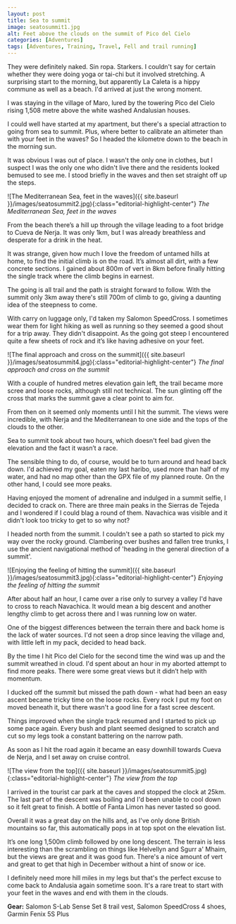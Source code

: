 ```yaml
---
layout: post
title: Sea to summit
image: seatosummit1.jpg
alt: Feet above the clouds on the summit of Pico del Cielo
categories: [Adventures]
tags: [Adventures, Training, Travel, Fell and trail running]
---
```


They were definitely naked. Sin ropa. Starkers. I couldn't say for certain whether they were doing yoga or tai-chi but it involved stretching. A surprising start to the morning, but apparently La Caleta is a hippy commune as well as a beach. I'd arrived at just the wrong moment.

I was staying in the village of Maro, lured by the towering Pico del Cielo rising 1,508 metre above the white washed Andalusian houses. 

I could well have started at my apartment, but there's a special attraction to going from sea to summit. Plus, where better to calibrate an altimeter than with your feet in the waves? So I headed the kilometre down to the beach in the morning sun.

It was obvious I was out of place. I wasn't the only one in clothes, but I suspect I was the only one who didn't live there and the residents looked bemused to see me. I stood briefly in the waves and then set straight off up the steps.

![The Mediterranean Sea, feet in the waves]({{ site.baseurl }}/images/seatosummit2.jpg){:class="editorial-highlight-center"} *The Mediterranean Sea, feet in the waves*

From the beach there’s a hill up through the village leading to a foot bridge to Cueva de Nerja. It was only 1km, but I was already breathless and desperate for a drink in the heat. 

It was strange, given how much I love the freedom of untamed hills at home, to find the initial climb is on the road. It’s almost all dirt, with a few concrete sections. I gained about 800m of vert in 8km before finally hitting the single track where the climb begins in earnest.

The going is all trail and the path is straight forward to follow. With the summit only 3km away there's still 700m of climb to go, giving a daunting idea of the steepness to come.

With carry on luggage only, I'd taken my Salomon SpeedCross. I sometimes wear them for light hiking as well as running so they seemed a good shout for a trip away. They didn't disappoint. As the going got steep I encountered quite a few sheets of rock and it’s like having adhesive on your feet.

![The final approach and cross on the summit]({{ site.baseurl }}/images/seatosummit4.jpg){:class="editorial-highlight-center"} *The final approach and cross on the summit*

With a couple of hundred metres elevation gain left, the trail became more scree and loose rocks, although still not technical. The sun glinting off the cross that marks the summit gave a clear point to aim for.

From then on it seemed only moments until I hit the summit. The views were incredible, with Nerja and the Mediterranean to one side and the tops of the clouds to the other.

Sea to summit took about two hours, which doesn't feel bad given the elevation and the fact it wasn’t a race.

The sensible thing to do, of course, would be to turn around and head back down. I'd achieved my goal, eaten my last haribo, used more than half of my water, and had no map other than the GPX file of my planned route. On the other hand, I could see more peaks.

Having enjoyed the moment of adrenaline and indulged in a summit selfie, I decided to crack on. There are three main peaks in the Sierras de Tejeda and I wondered if I could blag a round of them. Navachica was visible and it didn't look too tricky to get to so why not?

I headed north from the summit. I couldn't see a path so started to pick my way over the rocky ground. Clambering over bushes and fallen tree trunks, I use the ancient navigational method of 'heading in the general direction of a summit'.

![Enjoying the feeling of hitting the summit]({{ site.baseurl }}/images/seatosummit3.jpg){:class="editorial-highlight-center"} *Enjoying the feeling of hitting the summit*

After about half an hour, I came over a rise only to survey a valley I'd have to cross to reach Navachica. It would mean a big descent and another lengthy climb to get across there and I was running low on water.

One of the biggest differences between the terrain there and back home is the lack of water sources. I'd not seen a drop since leaving the village and, with little left in my pack, decided to head back.

By the time I hit Pico del Cielo for the second time the wind was up and the summit wreathed in cloud. I'd spent about an hour in my aborted attempt to find more peaks. There were some great views but it didn’t help with momentum.

I ducked off the summit but missed the path down - what had been an easy ascent became tricky time on the loose rocks. Every rock I put my foot on moved beneath it, but there wasn't a good line for a fast scree descent.

Things improved when the single track resumed and I started to pick up some pace again. Every bush and plant seemed designed to scratch and cut so my legs took a constant battering on the narrow path.

As soon as I hit the road again it became an easy downhill towards Cueva de Nerja, and I set away on cruise control.

![The view from the top]({{ site.baseurl }}/images/seatosummit5.jpg){:class="editorial-highlight-center"} *The view from the top*

I arrived in the tourist car park at the caves and stopped the clock at 25km. The last part of the descent was boiling and I'd been unable to cool down so it felt great to finish. A bottle of Fanta Limon has never tasted so good.

Overall it was a great day on the hills and, as I've only done British mountains so far, this automatically pops in at top spot on the elevation list.

It’s one long 1,500m climb followed by one long descent. The terrain is less interesting than the scrambling on things like Helvellyn and Sgurr a' Mhaim, but the views are great and it was good fun. There's a nice amount of vert and great to get that high in December without a hint of snow or ice.

I definitely need more hill miles in my legs but that's the perfect excuse to come back to Andalusia again sometime soon. It's a rare treat to start with your feet in the waves and end with them in the clouds.

**Gear:** Salomon S-Lab Sense Set 8 trail vest, Salomon SpeedCross 4 shoes, Garmin Fenix 5S Plus
